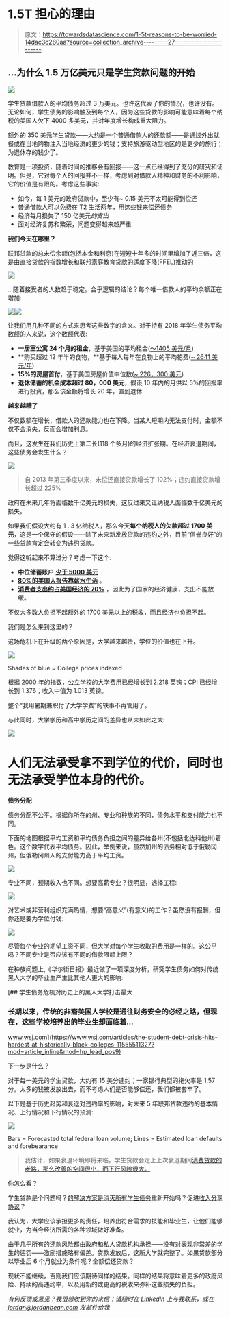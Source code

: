 # 1.5T 担心的理由

> 原文：<https://towardsdatascience.com/1-5t-reasons-to-be-worried-14dac3c280aa?source=collection_archive---------27----------------------->

## …为什么 1.5 万亿美元只是学生贷款问题的开始

![](img/6ff57de4f5e3254c4b394ff25fd1c443.png)

学生贷款借款人的平均债务超过 3 万美元。也许这代表了你的情况，也许没有。无论如何，学生债务的影响触及到每个人，因为这些贷款的影响可能意味着每个纳税的美国人欠下 4000 多美元，并对年度增长构成重大阻力。

额外的 350 美元学生贷款——大约是一个普通借款人的还款额——是通过外出就餐或在当地购物注入当地经济的更少的钱；支持旅游驱动型地区的是更少的旅行；为退休存的钱少了。

教育是一项投资，随着时间的推移会有回报——这一点已经得到了充分的研究和证明。但是，它对每个人的回报并不一样，考虑到对借款人精神和财务的不利影响，它的价值是有限的。考虑这些事实:

*   如今，每 1 美元的政府贷款中，至少有~ 0.15 美元不太可能得到偿还
*   普通借款人可以免费在 T2 生活两年，用这些钱来偿还债务
*   经济每月损失了 150 亿美元*的支出*
*   面对经济复苏和繁荣，问题变得越来越严重

**我们今天在哪里？**

联邦贷款的总未偿余额(包括本金和利息)在短短十年多的时间里增加了近三倍，这是由直接贷款的指数增长和联邦家庭教育贷款的适度下降(FFEL)推动的

![](img/7427000b468b42978c0a8fa4c432b2de.png)

…随着接受者的人数趋于稳定。合乎逻辑的结论？每个唯一借款人的平均余额正在增加:

![](img/657ad4d9542f02d09d50fc24f7e222f0.png)![](img/a8934b48fe5f2200695161ba59b38d41.png)

让我们用几种不同的方式来思考这些数字的含义。对于持有 2018 年学生债务平均数额的人来说，这个数额代表:

*   **一居室公寓 24 个月的租金**，基于美国的平均租金([～1405 美元/月](https://www.cbsnews.com/news/u-s-urban-rents-hit-all-time-high-at-average-1405-report/))
*   **购买超过 12 年半的食物，**基于每人每年在食物上的平均花费([~ 2641 美元/年](https://www.valuepenguin.com/how-much-we-spend-food))
*   **15%的房屋首付**，基于美国房屋价值中位数([~ 226，300 美元](https://www.zillow.com/home-values/))
*   **退休储蓄的机会成本超过 80，000 美元**，假设 10 年内的月供以 5%的回报率进行投资，那么该金额将增长 20 年，直到退休

**越来越糟了**

不仅数额在增长，借款人的还款能力也在下降。当某人短期内无法支付时，金额不仅不会消失，反而会增加利息。

而且，这发生在我们历史上第二长(118 个多月)的经济扩张期。在经济衰退期间，这些债务会发生什么？

![](img/6226737836f9f21b82c783564ecdd9a0.png)

> 自 2013 年第三季度以来，未偿还直接贷款增长了 102%；违约直接贷款增长超过 225%

政府在未来几年将面临数千亿美元的损失，这反过来又让纳税人面临数千亿美元的损失。

如果我们假设大约有 1 . 3 亿纳税人，那么今天**每个纳税人的欠款超过 1700 美元**，这是一个保守的假设——除了未来新发放贷款的违约之外，目前“信誉良好”的一些贷款肯定会转变为违约贷款。

觉得这听起来不算过分？考虑一下这个:

*   **中位储蓄账户** [**少于 5000 美元**](https://www.usatoday.com/story/money/personalfinance/budget-and-spending/2018/09/26/how-much-average-household-has-savings/37917401/)
*   [**80%的美国人报告靠薪水生活**](https://www.cnbc.com/2019/01/09/shutdown-highlights-that-4-in-5-us-workers-live-paycheck-to-paycheck.html) 。
*   [**消费者支出约占美国经济的 70%**](https://www.thebalance.com/consumer-spending-trends-and-current-statistics-3305916) ，因此为了国家的经济健康，支出不能放缓。

不仅大多数人负担不起额外的 1700 美元以上的税收，而且经济也负担不起。

我们是怎么来到这里的？

这场危机正在升级的两个原因是，大学越来越贵，学位的价值也在上升。

![](img/da3511973281b12cba1b677ec5cf0818.png)

Shades of blue = College prices indexed

根据 2000 年的指数，公立学校的大学费用已经增长到 2.218 英镑；CPI 已经增长到 1.376；收入中值为 1.013 英镑。

整个“我用暑期兼职付了大学学费”的轶事不再管用了。

与此同时，大学学历和高中学历之间的差异也从未如此之大:

![](img/b5269c957fa12c402e09e923bfef425f.png)

# 人们无法承受拿不到学位的代价，同时也无法承受学位本身的代价。

**债务分配**

债务分配不公平。根据你所在的州、专业和种族的不同，债务水平和支付能力也不同。

下面的地图根据平均工资和平均债务负担之间的差异给各州(不包括北达科他州)着色。这个数字代表平均债务。因此，举例来说，虽然加州的债务相对低于俄勒冈州，但俄勒冈州人的支付能力高于平均工资。

![](img/0f71b374a2553befc08c8bd8e9747eb5.png)

专业不同，预期收入也不同。想要高薪专业？很明显，选择工程:

![](img/1bd01c9d85b407022a08a5375413a0f1.png)

对艺术或非营利组织充满热情，想要“高意义”(有意义)的工作？虽然没有报酬，但你还是要为学位付钱:

![](img/0f5099a51e68c4acb5f801276cbb9916.png)

尽管每个专业的期望工资不同，但大学对每个学生收取的费用是一样的。这公平吗？不同专业是否应该有不同的借款限额上限？

在种族问题上,《华尔街日报》最近做了一项深度分析，研究学生债务如何对传统黑人大学的毕业生产生比其他人更大的影响:

[](https://www.wsj.com/articles/the-student-debt-crisis-hits-hardest-at-historically-black-colleges-11555511327?mod=article_inline&mod=hp_lead_pos9) [## 学生债务危机对历史上的黑人大学打击最大

### 长期以来，传统的非裔美国人学校是通往财务安全的必经之路，但现在，这些学校培养出的毕业生却面临着…

www.wsj.com](https://www.wsj.com/articles/the-student-debt-crisis-hits-hardest-at-historically-black-colleges-11555511327?mod=article_inline&mod=hp_lead_pos9) 

下一步是什么？

对于每一美元的学生贷款，大约有 15 美分违约；一家银行典型的拖欠率是 1.57 分。太多的钱被发放出去，而不考虑人们是否能够偿还，我们都被套牢了。

以下是基于历史趋势和衰退对违约率的影响，对未来 5 年联邦贷款违约的基本情况、上行情况和下行情况的预测:

![](img/01622db59ef09d1416d82c78915b15d1.png)

Bars = Forecasted total federal loan volume; Lines = Estimated loan defaults and forebearance

> 我估计，如果衰退环境即将来临，学生贷款会走上上次衰退期间[消费贷款的老路，那么改善的空间很小，而下行风险很大。](https://fred.stlouisfed.org/series/DRCLACBS)

你怎么看？

学生贷款是个问题吗？[的解决方案是消灭所有学生债务](https://www.wsj.com/articles/warrens-student-debt-deal-would-most-benefit-stronger-earners-study-finds-11556150109?mod=searchresults&page=1&pos=16)重新开始吗？促进[收入分享协议](https://www.axios.com/education-today-betting-income-tomorrow-2149fb15-1840-4438-88df-6a8368d61f56.html?)？

我认为，大学应该承担更多的责任，培养出符合需求的技能和毕业生，让他们能够就业，为当今经济所需的各种领域做好准备。

由于几乎所有的还款风险都由政府和私人贷款机构承担——没有对表现非常差的学生的惩罚——激励措施略有偏差。贷款发放后，这所大学就完整了。如果贷款部分以毕业后 6 个月就业为条件呢？全额偿还贷款？

现状不能继续，否则我们应该期待同样的结果。同样的结果将意味着更多的政府风险、持续的高违约率，以及用新的或更高的税收来弥补这些损失的负担。

*有何反馈或意见？我很想收到你的来信！请随时在* [*LinkedIn*](http://www.linkedin.com/in/jordanbean/) *上与我联系，或在 jordan@jordanbean.com 发邮件给我*